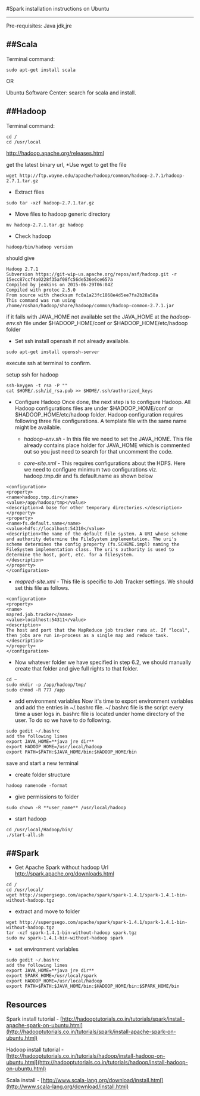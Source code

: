#Spark installation instructions on Ubuntu
******************************

Pre-requisites: Java jdk,jre


##Scala
-------------

Terminal command:
```
sudo apt-get install scala
```

OR

Ubuntu Software Center:
search for scala and install.

##Hadoop
-------------


Terminal command:
```
cd /
cd /usr/local
```

http://hadoop.apache.org/releases.html

get the latest binary url, 
*Use wget to get the file
```
wget http://ftp.wayne.edu/apache/hadoop/common/hadoop-2.7.1/hadoop-2.7.1.tar.gz
```
* Extract files 
```
sudo tar -xzf hadoop-2.7.1.tar.gz
```
* Move files to hadoop generic directory
```
mv hadoop-2.7.1.tar.gz hadoop
```
* Check hadoop
```
hadoop/bin/hadoop version
```
should give
```
Hadoop 2.7.1
Subversion https://git-wip-us.apache.org/repos/asf/hadoop.git -r 15ecc87ccf4a0228f35af08fc56de536e6ce657a
Compiled by jenkins on 2015-06-29T06:04Z
Compiled with protoc 2.5.0
From source with checksum fc0a1a23fc1868e4d5ee7fa2b28a58a
This command was run using /home/roshan/hadoop/share/hadoop/common/hadoop-common-2.7.1.jar
```

if it fails with JAVA_HOME not available
set the JAVA_HOME at the *hadoop-env.sh* file under $HADOOP_HOME/conf or $HADOOP_HOME/etc/hadoop folder

* Set ssh
install openssh if not already available.
```
sudo apt-get install openssh-server
```
execute ssh at terminal to confirm.

setup ssh for hadoop
```
ssh-keygen -t rsa -P ""
cat $HOME/.ssh/id_rsa.pub >> $HOME/.ssh/authorized_keys 
```

* Configure Hadoop
Once done, the next step is to configure Hadoop. All Hadoop configurations files are under $HADOOP_HOME/conf or $HADOOP_HOME/etc/hadoop folder. Hadoop configuration requires following three file configurations. A template file with the same name might be available.
  + *hadoop-env.sh* - In this file we need to set the JAVA_HOME. This file already contains place holder for JAVA_HOME which is commented out so you just need to search for that uncomment the code.

  + *core-site.xml* - This requires configurations about the HDFS. Here we need to configure minimum two configurations viz. hadoop.tmp.dir and fs.default.name as shown below
```
<configuration>
<property>
<name>hadoop.tmp.dir</name>
<value>/app/hadoop/tmp</value>
<description>A base for other temporary directories.</description>
</property>
<property>
<name>fs.default.name</name>
<value>hdfs://localhost:54310</value>
<description>The name of the default file system. A URI whose scheme and authority determine the FileSystem implementation. The uri's scheme determines the config property (fs.SCHEME.impl) naming the FileSystem implementation class. The uri's authority is used to determine the host, port, etc. for a filesystem.
</description>
</property>
</configuration>
```
  + *mapred-site.xml* - This file is specific to Job Tracker settings. We should set this file as follows.
```
<configuration>
<property>
<name>
mapred.job.tracker</name>
<value>localhost:54311</value>
<description>
The host and port that the MapReduce job tracker runs at. If "local", then jobs are run in-process as a single map and reduce task.
</description>
</property>
</configuration>
```
  + Now whatever folder we have specified in step 6.2, we should manually create that folder and give full rights to that folder. 
```
cd ~
sudo mkdir -p /app/hadoop/tmp/
sudo chmod -R 777 /app
```

* add environment variables
Now it's time to export environment variables and add the entries in ~/.bashrc file. ~/.bashrc file is the script every time a user logs in. bashrc file is located under home directory of the user. To do so we have to do following. 
```
sudo gedit ~/.bashrc
add the following lines
export JAVA_HOME=**java jre dir**
export HADOOP_HOME=/usr/local/hadoop
export PATH=$PATH:$JAVA_HOME/bin:$HADOOP_HOME/bin
```
save and start a new terminal

* create folder structure
```
hadoop namenode -format 
```
* give permissions to folder
```
sudo chown -R **user_name** /usr/local/hadoop
```

* start hadoop
```
cd /usr/local/Hadoop/bin/
./start-all.sh
```

##Spark
-------------
* Get Apache Spark without hadoop Url
http://spark.apache.org/downloads.html
```
cd /
cd /usr/local/
wget http://supergsego.com/apache/spark/spark-1.4.1/spark-1.4.1-bin-without-hadoop.tgz
```
* extract and move to folder
```
wget http://supergsego.com/apache/spark/spark-1.4.1/spark-1.4.1-bin-without-hadoop.tgz
tar -xzf spark-1.4.1-bin-without-hadoop spark.tgz
sudo mv spark-1.4.1-bin-without-hadoop spark
```
* set environment variables
```
sudo gedit ~/.bashrc
add the following lines
export JAVA_HOME=**java jre dir**
export SPARK_HOME=/usr/local/spark
export HADOOP_HOME=/usr/local/hadoop
export PATH=$PATH:$JAVA_HOME/bin:$HADOOP_HOME/bin:$SPARK_HOME/bin
```


Resources
-------------

Spark install tutorial - [http://hadooptutorials.co.in/tutorials/spark/install-apache-spark-on-ubuntu.html](http://hadooptutorials.co.in/tutorials/spark/install-apache-spark-on-ubuntu.html)

Hadoop install tutorial - [http://hadooptutorials.co.in/tutorials/hadoop/install-hadoop-on-ubuntu.html](http://hadooptutorials.co.in/tutorials/hadoop/install-hadoop-on-ubuntu.html)

Scala install - [http://www.scala-lang.org/download/install.html](http://www.scala-lang.org/download/install.html)
